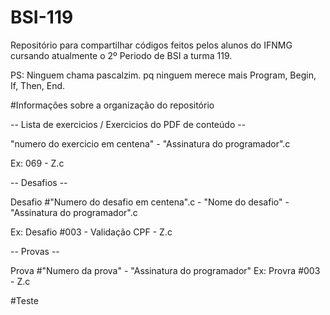 # BSI-119

Repositório para compartilhar códigos feitos pelos alunos do IFNMG cursando atualmente o 2º Periodo de BSI a turma 119.

PS: Ninguem chama pascalzim. pq ninguem merece mais Program, Begin, If, Then, End.


#Informações sobre a organização do repositório

-- Lista de exercicios / Exercicios do PDF de conteúdo --

"numero do exercicio em centena" - "Assinatura do programador".c

Ex: 069 - Z.c

-- Desafios --

Desafio #"Numero do desafio em centena".c - "Nome do desafio" - "Assinatura do programador".c

Ex: Desafio #003 - Validação CPF - Z.c

-- Provas --

Prova #"Numero da prova" - "Assinatura do programador"
Ex: Provra #003 - Z.c


#Teste
